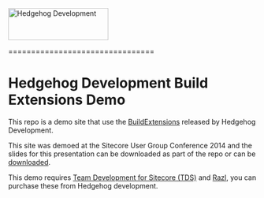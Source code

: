 <img src="http://www.hhogdev.com/Images/newsletter/logo_hedgehog.jpg" alt="Hedgehog Development" width="203" height="65" border="0">

================================

# Hedgehog Development Build Extensions Demo #

This repo is a demo site that use the [BuildExtensions](https://github.com/HedgehogDevelopment/BuildExtensions) released by Hedgehog Development.

This site was demoed at the Sitecore User Group Conference 2014 and the slides for this presentation can be downloaded as part of the repo or can be [downloaded](https://github.com/HedgehogDevelopment/BuildExtensionsDemo/blob/master/Slides.pptx).

This demo requires [Team Development for Sitecore (TDS)](http://www.teamdevelopmentforsitecore.com) and [Razl](http://www.razl.net), you can purchase these from Hedgehog development.

